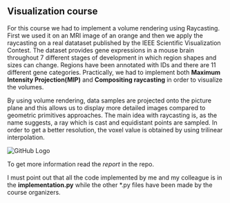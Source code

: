 ## Visualization course 

For this course we had to implement a volume rendering using Raycasting.
First we used it on an MRI image of an orange and then we apply the raycasting on a real datataset published by the IEEE Scientific Visualization Contest. The dataset provides gene expressions in a mouse brain throughout 7 different stages of development in which region shapes and sizes can change. Regions have been annotated with IDs and there
are 11 different gene categories. 
Practically, we had to implement both **Maximum Intensity Projection(MIP)** and **Compositing raycasting** in order to visualize the volumes.

By using volume rendering, data samples are projected onto the picture plane and this allows us to display more detailed images compared to geometric primitives approaches. 
The main idea with raycasting is, as the name suggests, a ray which is cast and equidistant points are sampled. In order to get a better resolution, the voxel value is obtained by using trilinear interpolation.


![GitHub Logo](/images/logo.png)


To get more information read the *report* in the repo.

I must point out that all the code implemented by me and my colleague is in the **implementation.py** while the other *.py files have been made by the course organizers.


